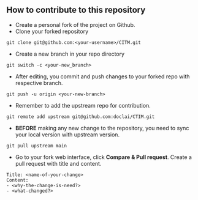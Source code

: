## How to contribute to this repository

- Create a personal fork of the project on Github.
- Clone your forked repository

```
git clone git@github.com:<your-username>/CITM.git
```
- Create a new branch in your repo directory
```
git switch -c <your-new_branch>
```

- After editing, you commit and push changes to your forked repo with respective branch.

```
git push -u origin <your-new-branch>
```

- Remember to add the upstream repo for contribution.

```
git remote add upstream git@github.com:doclai/CTIM.git
```

- **BEFORE** making any new change to the repository, you need to sync your local version with upstream version.

```
git pull upstream main
```

- Go to your fork web interface, click __Compare & Pull request__. Create a pull request with title and content.

```
Title: <name-of-your-change>
Content:
- <why-the-change-is-need?>
- <what-changed?>
```
